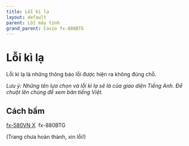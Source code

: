 ```yaml
---
title: Lỗi kì lạ
layout: default
parent: Lỗi máy tính
grand_parent: Casio fx-880BTG
---
```


# Lỗi kì lạ
Lỗi kì lạ là những thông báo lỗi được hiện ra không đúng chỗ.

*Lưu ý: Những tên lựa chọn và lỗi kì lạ sẽ là của giao diện Tiếng Anh. Để chuột lên chúng để xem bản tiếng Việt.*

## Cách bấm
[fx-580VN X](/thu-vien-ma-tran/docs/fx580vnx/loi-may-tinh/loi-ki-la.html#cách-bấm)&nbsp; fx-880BTG

(Trang chưa hoàn thành, xin lỗi!)